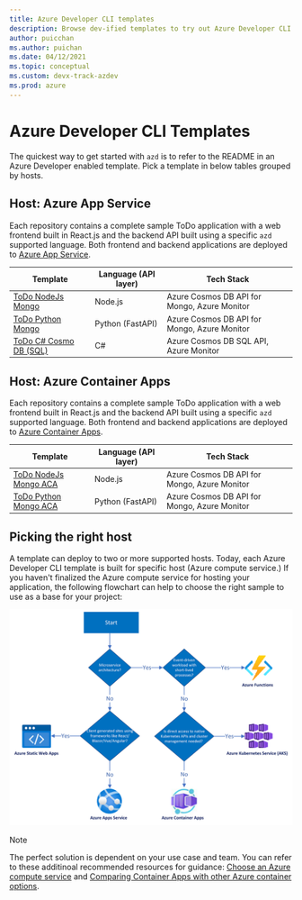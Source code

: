```yaml
---
title: Azure Developer CLI templates
description: Browse dev-ified templates to try out Azure Developer CLI using an Application template
author: puicchan
ms.author: puichan
ms.date: 04/12/2021
ms.topic: conceptual
ms.custom: devx-track-azdev
ms.prod: azure
---
```

# Azure Developer CLI Templates

The quickest way to get started with `azd` is to refer to the README in an Azure Developer enabled template. Pick a template in below tables grouped by hosts.

## Host: Azure App Service

Each repository contains a complete sample ToDo application with a web frontend built in React.js and the backend API built using a specific `azd` supported language. Both frontend and backend applications are deployed to [Azure App Service](/azure/app-service/).

| Template      | Language (API layer) | Tech Stack	 | 
| ----------- | ----------| ----------- | 
| [ToDo NodeJs Mongo](https://github.com/azure-samples/todo-nodejs-mongo) | Node.js | Azure Cosmos DB API for Mongo, Azure Monitor |  
| [ToDo Python Mongo](https://github.com/azure-samples/todo-python-mongo) | Python (FastAPI) | Azure Cosmos DB API for Mongo, Azure Monitor  |  
| [ToDo C# Cosmo DB (SQL)](https://github.com/Azure-Samples/todo-csharp-cosmos-sql) | C# | Azure Cosmos DB SQL API, Azure Monitor | 

## Host: Azure Container Apps

Each repository contains a complete sample ToDo application with a web frontend built in React.js and the backend API built using a specific `azd` supported language. Both frontend and backend applications are deployed to [Azure Container Apps](/azure/container-apps/overview).

| Template      | Language (API layer) | Tech Stack	 | 
| ----------- | ----------| ----------- | 
| [ToDo NodeJs Mongo ACA](https://github.com/azure-samples/todo-nodejs-mongo-aca) | Node.js | Azure Cosmos DB API for Mongo, Azure Monitor |
| [ToDo Python Mongo ACA](https://github.com/azure-samples/todo-python-mongo-aca) | Python (FastAPI)|  Azure Cosmos DB API for Mongo, Azure Monitor |  


## Picking the right host

A template can deploy to two or more supported hosts. Today, each Azure Developer CLI template is built for specific host (Azure compute service.) If you haven't finalized the Azure compute service for hosting your application, the following flowchart can help to choose the right sample to use as a base for your project:

!["Host Decision Tree"](media/azure-dev-cli-templates/host-decision-tree.png)

> [!NOTE]
> The perfect solution is dependent on your use case and team. You can refer to these additinoal recommended resources for guidance: [Choose an Azure compute service](/azure/architecture/guide/technology-choices/compute-decision-tree) and [Comparing Container Apps with other Azure container options](https://docs.microsoft.com/en-us/azure/container-apps/compare-options).
